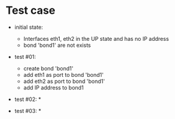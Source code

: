 # Test case

* initial state:
  * Interfaces eth1, eth2 in the UP state and has no IP address
  * bond 'bond1' are not exists

* test #01:
  * create bond 'bond1'
  * add eth1 as port to bond 'bond1'
  * add eth2 as port to bond 'bond1'
  * add IP address to bond1

* test #02:
  *

* test #03:
  *
